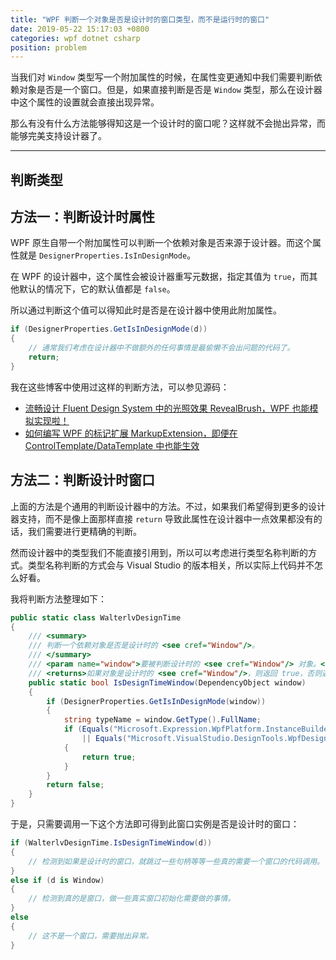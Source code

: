 ```yaml
---
title: "WPF 判断一个对象是否是设计时的窗口类型，而不是运行时的窗口"
date: 2019-05-22 15:17:03 +0800
categories: wpf dotnet csharp
position: problem
---
```


当我们对 `Window` 类型写一个附加属性的时候，在属性变更通知中我们需要判断依赖对象是否是一个窗口。但是，如果直接判断是否是 `Window` 类型，那么在设计器中这个属性的设置就会直接出现异常。

那么有没有什么方法能够得知这是一个设计时的窗口呢？这样就不会抛出异常，而能够完美支持设计器了。

---

<div id="toc"></div>

## 判断类型


## 方法一：判断设计时属性

WPF 原生自带一个附加属性可以判断一个依赖对象是否来源于设计器。而这个属性就是 `DesignerProperties.IsInDesignMode`。

在 WPF 的设计器中，这个属性会被设计器重写元数据，指定其值为 `true`，而其他默认的情况下，它的默认值都是 `false`。

所以通过判断这个值可以得知此时是否是在设计器中使用此附加属性。

```csharp
if (DesignerProperties.GetIsInDesignMode(d))
{
    // 通常我们考虑在设计器中不做额外的任何事情是最偷懒不会出问题的代码了。
    return;
}
```

我在这些博客中使用过这样的判断方法，可以参见源码：

- [流畅设计 Fluent Design System 中的光照效果 RevealBrush，WPF 也能模拟实现啦！](/post/fluent-design-reveal-brush-in-wpf.html)
- [如何编写 WPF 的标记扩展 MarkupExtension，即便在 ControlTemplate/DataTemplate 中也能生效](/post/wpf-markup-extension-in-control-template.html)

## 方法二：判断设计时窗口

上面的方法是个通用的判断设计器中的方法。不过，如果我们希望得到更多的设计器支持，而不是像上面那样直接 `return` 导致此属性在设计器中一点效果都没有的话，我们需要进行更精确的判断。

然而设计器中的类型我们不能直接引用到，所以可以考虑进行类型名称判断的方式。类型名称判断的方式会与 Visual Studio 的版本相关，所以实际上代码并不怎么好看。

我将判断方法整理如下：

```csharp
public static class WalterlvDesignTime
{
    /// <summary>
    /// 判断一个依赖对象是否是设计时的 <see cref="Window"/>。
    /// </summary>
    /// <param name="window">要被判断设计时的 <see cref="Window"/> 对象。</param>
    /// <returns>如果对象是设计时的 <see cref="Window"/>，则返回 true，否则返回 false。</returns>
    public static bool IsDesignTimeWindow(DependencyObject window)
    {
        if (DesignerProperties.GetIsInDesignMode(window))
        {
            string typeName = window.GetType().FullName;
            if (Equals("Microsoft.Expression.WpfPlatform.InstanceBuilders.WindowInstance", typeName) // Visual Studio 2013
                || Equals("Microsoft.VisualStudio.DesignTools.WpfDesigner.InstanceBuilders.WindowInstance", typeName)) // Visual Studio 2015/2017/2019
            {
                return true;
            }
        }
        return false;
    }
}
```

于是，只需要调用一下这个方法即可得到此窗口实例是否是设计时的窗口：

```csharp
if (WalterlvDesignTime.IsDesignTimeWindow(d))
{
    // 检测到如果是设计时的窗口，就跳过一些句柄等等一些真的需要一个窗口的代码调用。
}
else if (d is Window)
{
    // 检测到真的是窗口，做一些真实窗口初始化需要做的事情。
}
else
{
    // 这不是一个窗口，需要抛出异常。
}
```
